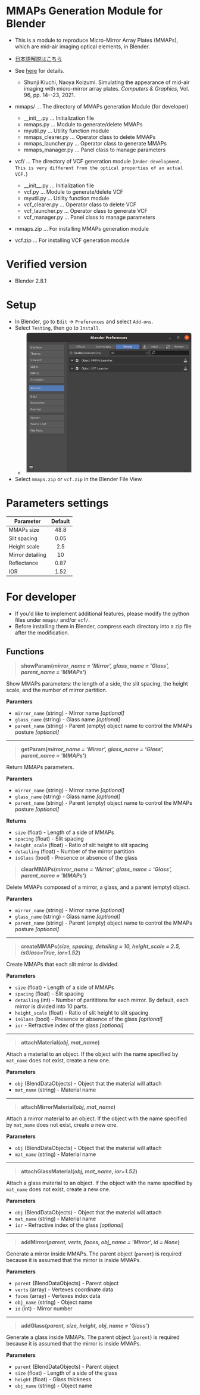 # MMAPs Generation Module for Blender
- This is a module to reproduce Micro-Mirror Array Plates (MMAPs), which are mid-air imaging optical elements, in Blender.
- [日本語解説はこちら](https://github.com/uec-media-design-lab/MMAPs_Module/blob/master/READMEJP.md)

- See [here](https://doi.org/10.1016/j.cag.2021.02.007)  for details.
  -  Shunji Kiuchi, Naoya Koizumi. Simulating the appearance of mid-air imaging with micro-mirror array plates. *Computers & Graphics*, Vol. 96, pp. 14--23, 2021.

- mmaps/ ... The directory of MMAPs generation Module (for developer)
  - \_\_init\_\_.py       ... Initialization file
  - mmaps.py          ... Module to generate/delete MMAPs
  - myutil.py         ... Utility function module
  - mmaps_clearer.py  ... Operator class to delete MMAPs
  - mmaps_launcher.py ... Operator class to generate MMAPs
  - mmaps_manager.py  ... Panel class to manage parameters
- vcf/ ... The directory of VCF generation module (`Under development. This is very different from the optical properties of an actual VCF.`)
  - \_\_init\_\_.py       ... Initialization file
  - vcf.py            ... Module to generate/delete VCF
  - myutil.py         ... Utility function module
  - vcf_clearer.py    ... Operator class to delete VCF
  - vcf_launcher.py   ... Operator class to generate VCF
  - vcf_manager.py    ... Panel class to manage parameters
- mmaps.zip           ... For installing MMAPs generation module
- vcf.zip             ... For installing VCF generation module

# Verified version
- Blender 2.8.1


# Setup

- In Blender, go to `Edit` -> `Preferences` and select `Add-ons`.
- Select `Testing`, then go to `Install`.
  - ![](img/addon.png)
- Select `mmaps.zip` or `vcf.zip` in the Blender File View.

# Parameters settings
| Parameter        | Default |
| ---              | :-:     |
| MMAPs size       | 48.8    |
| Slit spacing     | 0.05    |
| Height scale     | 2.5     |
| Mirror detailing | 10      |
| Reflectance      | 0.87    |
| IOR              | 1.52    |

# For developer
- If you'd like to implement additional features, please modify the python files under `mmaps/` and/or `vcf/`.
- Before installing them in Blender, compress each directory into a zip file after the modification.

## Functions

> **showParam(_mirror_name = 'Mirror', glass_name = 'Glass', parent_name = 'MMAPs'_)**

Show MMAPs parameters: the length of a side, the slit spacing, the height scale, and the number of mirror partition.

**Paramters**
- `mirror_name` (string) - Mirror name _[optional]_ 
- `glass_name` (string) - Glass name _[optional]_ 
- `parent_name` (string) - Parent (empty) object name to control the MMAPs posture _[optional]_ 

---
> **getParam(_mirror_name = 'Mirror', glass_name = 'Glass', parent_name = 'MMAPs'_)**

Return MMAPs parameters.

**Paramters**
- `mirror_name` (string) - Mirror name _[optional]_ 
- `glass_name` (string) - Glass name _[optional]_ 
- `parent_name` (string) - Parent (empty) object name to control the MMAPs posture _[optional]_ 

**Returns**
- `size` (float) - Length of a side of MMAPs
- `spacing` (float) - Slit spacing
- `height_scale` (float) - Ratio of slit height to slit spacing
- `detailing` (float) - Number of the mirror partition
- `isGlass` (bool) - Presence or absence of the glass

> **clearMMAPs(_mirror_name = 'Mirror', glass_name = 'Glass', parent_name = 'MMAPs'_)**

Delete MMAPs composed of a mirror, a glass, and a parent (empty) object.

**Paramters**
- `mirror_name` (string) - Mirror name _[optional]_ 
- `glass_name` (string) - Glass name _[optional]_ 
- `parent_name` (string) - Parent (empty) object name to control the MMAPs posture _[optional]_ 

---

> **createMMAPs(_size, spacing, detailing = 10, height_scale = 2.5, isGlass=True, ior=1.52_)**

Create MMAPs that each slit mirror is divided.

**Parameters**
- `size` (float) - Length of a side of MMAPs
- `spacing` (float) - Slit spacing
- `detailing` (int) - Number of parititions for each mirror. By default, each mirror is divided into 10 parts.
- `height_scale` (float) - Ratio of slit height to slit spacing
- `isGlass` (bool) - Presence or absence of the glass _[optional]_ 
- `ior` - Refractive index of the glass _[optional]_ 

---

> **attachMaterial(_obj, mat_name_)**

Attach a material to an object. If the object with the name specified by `mat_name` does not exist, create a new one.

**Parameters**
- `obj` (BlendDataObjects) - Object that the material will attach
- `mat_name` (string) - Material name

---

> **attachMirrorMaterial(_obj, mat_name_)**

Attach a mirror material to an object. If the object with the name specified by `mat_name` does not exist, create a new one.

**Parameters**
- `obj` (BlendDataObjects) - Object that the material will attach
- `mat_name` (string) - Material name

---

> **attachGlassMaterial(_obj, mat_name, ior=1.52_)**

Attach a glass material to an object. If the object with the name specified by `mat_name` does not exist, create a new one.

**Parameters**
- `obj` (BlendDataObjects) - Object that the material will attach
- `mat_name` (string) - Material name
- `ior` - Refractive index of the glass _[optional]_ 

---

> **addMirror(_parent, verts, faces, obj_name = 'Mirror', id = None_)**

Generate a mirror inside MMAPs. The parent object (`parent`) is required because it is assumed that the mirror is inside MMAPs.

**Parameters**
- `parent` (BlendDataObjects) - Parent object
- `verts` (array) - Vertexes coordinate data
- `faces` (array) - Vertexes index data
- `obj_name` (string) - Object name
- `id` (int) - Mirror number

---

> **addGlass(_parent, size, height, obj_name = 'Glass'_)**

Generate a glass inside MMAPs. The parent object (`parent`) is required because it is assumed that the mirror is inside MMAPs.

**Parameters**
- `parent` (BlendDataObjects) - Parent object
- `size` (float) - Length of a side of the glass
- `height` (float) - Glass thickness
- `obj_name` (string) - Object name

